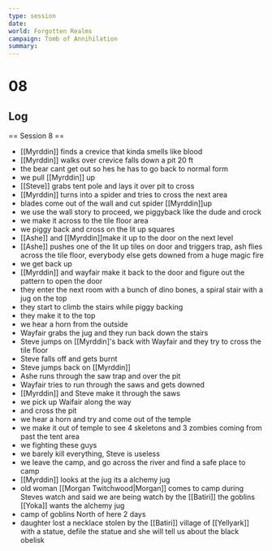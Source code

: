 ```yaml
---
type: session
date:
world: Forgotten Realms
campaign: Tomb of Annihilation
summary:
---
```


# 08

## Log
== Session 8 ==

* [[Myrddin]] finds a crevice that kinda smells like blood
* [[Myrddin]] walks over crevice falls down a pit 20 ft
* the bear cant get out so hes he has to go back to normal form 
* we pull [[Myrddin]] up 
* [[Steve]] grabs tent pole and lays it over pit to cross
* [[Myrddin]] turns into a spider and tries to cross the next area 
* blades come out of the wall and cut spider [[Myrddin]]up
* we use the wall story to proceed, we piggyback like the dude and crock
* we make it across to the tile floor area 
* we piggy back and cross on the lit up squares 
* [[Ashe]] and [[Myrddin]]make it up to the door on the next level 
* [[Ashe]] pushes one of the lit up tiles on door and triggers trap, ash flies across the tile floor, everybody else gets downed from a huge magic fire
* we get back up 
* [[Myrddin]] and wayfair make it back to the door and figure out the pattern to open the door 
* they enter the next room with a bunch of dino bones, a spiral stair with a jug on the top
* they start to climb the stairs while piggy backing
* they make it to the top 
* we hear a horn from the outside 
* Wayfair grabs the jug and they run back down the stairs 
* Steve jumps on [[Myrddin]'s back with Wayfair and they try to cross the tile floor
* Steve falls off and gets burnt
* Steve jumps back on [[Myrddin]]
* Ashe runs through  the saw trap and over the pit
* Wayfair tries to run through the saws and gets downed 
* [[Myrddin]] and Steve make it through the saws 
* we pick up Waifair along the way
* and cross the pit
* we hear a horn and try and come out of the temple 
* we make it out of temple to see 4 skeletons and 3 zombies coming from past the tent area
* we fighting these guys
* we barely kill everything, Steve is useless 
* we leave the camp, and go across the river and find a safe place to camp
* [[Myrddin]] looks at the jug its a alchemy jug
* old woman [[Morgan Twitchwood|Morgan]]  comes to camp during Steves watch and said we are being watch by the [[Batiri]] the goblins  [[Yoka]] wants the alchemy jug 
* camp of goblins North of here 2 days 
* daughter lost a necklace stolen by the [[Batiri]] village of [[Yellyark]] with a statue, defile the statue and she will tell us about the black obelisk
